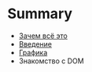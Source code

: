# Summary

* [Зачем всё это](README.md)
* [Введение](modules/01-introduction.md)
* [Графика](modules/02-canvas.md)
* Знакомство с DOM

